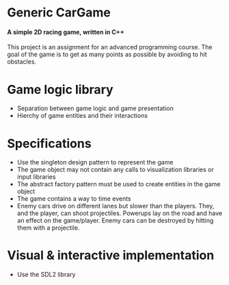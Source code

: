 Generic CarGame
=====
#### A simple 2D racing game, written in C++
This project is an assignment for an advanced programming course.
The goal of the game is to get as many points as possible by avoiding to hit obstacles.

# Game logic library
- Separation between game logic and game presentation
- Hierchy of game entities and their interactions
# Specifications
- Use the singleton design pattern to represent the game
- The game object may not contain any calls to visualization libraries or input libraries
- The abstract factory pattern must be used to create entities in the game object
- The game contains a way to time events
- Enemy cars drive on different lanes but slower than the players. They, and the player, can shoot projectiles. Powerups lay on the road and have an effect on the game/player. Enemy cars can be destroyed by hitting them with a projectile.
# Visual & interactive implementation
- Use the SDL2 library
